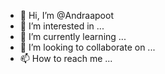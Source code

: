 - 👋 Hi, I’m @Andraapoot
- 👀 I’m interested in ...
- 🌱 I’m currently learning ...
- 💞️ I’m looking to collaborate on ...
- 📫 How to reach me ...

<!---
Andraapoot/Andraapoot is a ✨ special ✨ repository because its `README.md` (this file) appears on your GitHub profile.
You can click the Preview link to take a look at your changes.
--->
